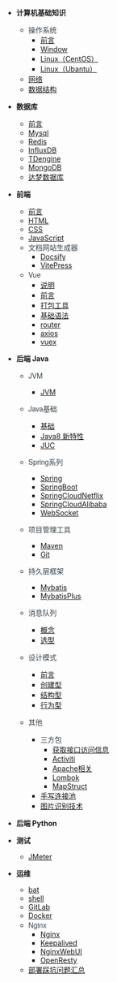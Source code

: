 - **计算机基础知识**
  - <span style="font-weight:normal; font-size:14px; color:#364149; font-family:Source Sans Pro,Helvetica Neue,Arial,sans-serif">操作系统</span>
    - [前言](01-计算机基础知识/操作系统/)
    - [Window](01-计算机基础知识/操作系统/Windows.md)
    - [Linux（CentOS）](01-计算机基础知识/操作系统/Linux（CentOS）.md)
    - [Linux（Ubantu）](01-计算机基础知识/操作系统/Linux（Ubantu）.md)
  - [网络](01-计算机基础知识/网络/)
  - [数据结构](01-计算机基础知识/数据结构/)


- **数据库**
  - [前言](02-数据库/)
  - [Mysql](02-数据库/01-Mysql.md)
  - [Redis](02-数据库/02-Redis.md)
  - [InfluxDB](02-数据库/03-InfluxDB.md)
  - [TDengine](02-数据库/04-TDengine.md)
  - [MongoDB](02-数据库/05-MongoDB.md)
  - [达梦数据库](02-数据库/06-达梦数据库.md)
  

- **前端**
  - [前言](03-前端/)
  - [HTML](03-前端/HTML.md)
  - [CSS](03-前端/CSS.md)
  - [JavaScript](03-前端/JavaScript.md)
  - <span style="font-weight:normal; font-size:14px; color:#364149; font-family:Source Sans Pro,Helvetica Neue,Arial,sans-serif">文档网站生成器</span>
    - [Docsify](03-前端/文档网站生成器/Docsify.md)  
    - [VitePress](03-前端/文档网站生成器/VitePress.md) 
  - <span style="font-weight:normal; font-size:14px; color:#364149; font-family:Source Sans Pro,Helvetica Neue,Arial,sans-serif">Vue</span>
    - [说明](03-前端/Vue/)
    - [前言](03-前端/Vue/1-前言.md)
    - [打包工具](03-前端/Vue/2-打包工具.md)
    - [基础语法](03-前端/Vue/3-基础语法.md)
    - [router](03-前端/Vue/4-router.md)
    - [axios](03-前端/Vue/5-axios.md)
    - [vuex](03-前端/Vue/6-vuex.md)

- **后端 Java**
  - <span style="font-weight:normal; font-size:14px; color:#364149; font-family:Source Sans Pro,Helvetica Neue,Arial,sans-serif">JVM</span>
    - [JVM](04-后端%20Java/1.JVM/JVM.md)
  - <span style="font-weight:normal; font-size:14px; color:#364149; font-family:Source Sans Pro,Helvetica Neue,Arial,sans-serif">Java基础</span>
    - [基础](04-后端%20Java/2.Java基础/基础.md)
    - [Java8 新特性](04-后端%20Java/2.Java基础/Java8新特性.md)
    - [JUC](04-后端%20Java/2.Java基础/JUC.md)
  - <span style="font-weight:normal; font-size:14px; color:#364149; font-family:Source Sans Pro,Helvetica Neue,Arial,sans-serif">Spring系列</span>
    - [Spring](04-后端%20Java/3.Spring系列/Spring.md)
    - [SpringBoot](04-后端%20Java/3.Spring系列/SpringBoot.md)
    - [SpringCloudNetflix](04-后端%20Java/SpringCloudNetflix.md) 
    - [SpringCloudAlibaba](04-后端%20Java/SpringCloudAlibaba.md) 
    - [WebSocket](04-后端%20Java/3.Spring系列/WebSocket.md)
  - <span style="font-weight:normal; font-size:14px; color:#364149; font-family:Source Sans Pro,Helvetica Neue,Arial,sans-serif">项目管理工具</span>
    - [Maven](04-后端%20Java/4.项目管理工具/Maven.md)
    - [Git](04-后端%20Java/4.项目管理工具/Git.md)
  - <span style="font-weight:normal; font-size:14px; color:#364149; font-family:Source Sans Pro,Helvetica Neue,Arial,sans-serif">持久层框架</span>
    - [Mybatis](04-后端%20Java/5.持久层框架/Mybatis.md)
    - [MybatisPlus](04-后端%20Java/5.持久层框架/MybatisPlus.md)
  - <span style="font-weight:normal; font-size:14px; color:#364149; font-family:Source Sans Pro,Helvetica Neue,Arial,sans-serif">消息队列</span>
    - [概念](04-后端%20Java/7.消息队列/README.md)    
    - [选型](04-后端%20Java/7.消息队列/消息队列对比与选型.md)    
  - <span style="font-weight:normal; font-size:14px; color:#364149; font-family:Source Sans Pro,Helvetica Neue,Arial,sans-serif">设计模式</span>
      - [前言](04-后端%20Java/设计模式/)
      - [创建型](04-后端%20Java/设计模式/创建型.md)
      - [结构型](04-后端%20Java/设计模式/结构型.md)
      - [行为型](04-后端%20Java//设计模式/行为型.md)

  - <span style="font-weight:normal; font-size:14px; color:#364149; font-family:Source Sans Pro,Helvetica Neue,Arial,sans-serif">其他</span>
    - <span style="font-weight:normal; font-size:14px; color:#364149; font-family:Source Sans Pro,Helvetica Neue,Arial,sans-serif">三方包</span>
      - [获取接口访问信息](04-后端%20Java/其他/三方包/获取接口访问信息.md)
      - [Activiti](04-后端%20Java/其他/三方包/Activiti.md)
      - [Apache相关](04-后端%20Java/其他/三方包/Apache相关.md)
      - [Lombok](04-后端%20Java/其他/三方包/Lombok.md)
      - [MapStruct](04-后端%20Java/其他/三方包/MapStruct.md)
    - [手写连接池](04-后端%20Java/其他/手写连接池.md)
    - [图片识别技术](04-后端%20Java/其他/图片识别技术.md)

- **后端 Python**

- **测试**

  - [JMeter](05-测试/JMeter.md)

- **运维**
  - [bat](06-运维/bat.md)
  - [shell](06-运维/shell.md)
  - [GitLab](06-运维/GitLab.md)
  - [Docker](06-运维/Docker.md)
  - <span style="font-weight:normal; font-size:14px; color:#364149; font-family:Source Sans Pro,Helvetica Neue,Arial,sans-serif">Nginx</span>
    - [Nginx](06-运维/Nginx/Nginx.md)
    - [Keepalived](06-运维/Nginx/Keepalived.md)
    - [NginxWebUI](06-运维/Nginx/NginxWebUI.md)
    - [OpenResty](06-运维/Nginx/OpenResty.md)
  - [部署踩坑问题汇总](06-运维/运维问题汇总.md)   





 
